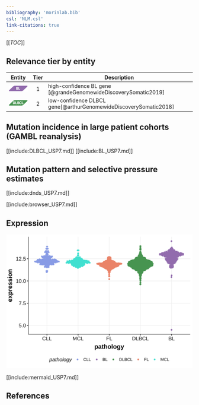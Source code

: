 ```yaml
---
bibliography: 'morinlab.bib'
csl: 'NLM.csl'
link-citations: true
---
```

[[_TOC_]]


## Relevance tier by entity

|Entity|Tier|Description               |
|:------:|:----:|--------------------------|
|![BL](images/icons/BL_tier1.png)    |1   |high-confidence BL gene   [@grandeGenomewideDiscoverySomatic2019]|
|![DLBCL](images/icons/DLBCL_tier1.png) |2   |low-confidence DLBCL gene[@arthurGenomewideDiscoverySomatic2018]|

## Mutation incidence in large patient cohorts (GAMBL reanalysis)

[[include:DLBCL_USP7.md]]
[[include:BL_USP7.md]]

## Mutation pattern and selective pressure estimates

[[include:dnds_USP7.md]]

[[include:browser_USP7.md]]

## Expression
![](images/gene_expression/USP7_by_pathology.svg)

[[include:mermaid_USP7.md]]

## References

<!-- ORIGIN: grandeGenomewideDiscoverySomatic2019 -->
<!-- BL: grandeGenomewideDiscoverySomatic2019 -->
